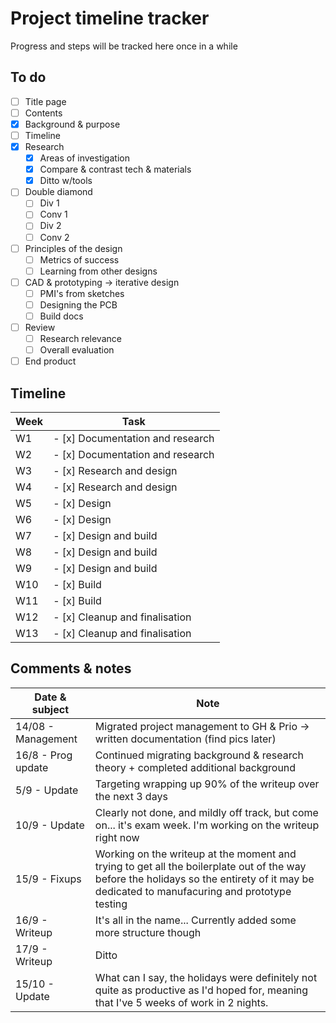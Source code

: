 # Project timeline tracker

Progress and steps will be tracked here once in a while

## To do

- [ ] Title page
- [ ] Contents
- [x] Background & purpose
- [ ] Timeline
- [x] Research
  - [x] Areas of investigation
  - [x] Compare & contrast tech & materials
  - [x] Ditto w/tools
- [ ] Double diamond
  - [ ] Div 1
  - [ ] Conv 1
  - [ ] Div 2
  - [ ] Conv 2
- [ ] Principles of the design
  - [ ] Metrics of success
  - [ ] Learning from other designs
- [ ] CAD & prototyping -> iterative design
  - [ ] PMI's from sketches
  - [ ] Designing the PCB
  - [ ] Build docs
- [ ] Review
  - [ ] Research relevance
  - [ ] Overall evaluation
- [ ] End product

## Timeline

| Week | Task |
| -------------- | --------------- |
| W1 | - [x] Documentation and research |
| W2 | - [x] Documentation and research |
| W3 | - [x] Research and design |
| W4 | - [x] Research and design |
| W5 | - [x] Design |
| W6 | - [x] Design |
| W7 | - [x] Design and build |
| W8 | - [x] Design and build |
| W9 | - [x] Design and build |
| W10 | - [x] Build |
| W11 | - [x] Build |
| W12 | - [x] Cleanup and finalisation |
| W13 | - [x] Cleanup and finalisation |

## Comments & notes

| Date & subject | Note |
|--------------- | --------------- |
| 14/08 - Management | Migrated project management to GH & Prio -> written documentation (find pics later) |
| 16/8 - Prog update | Continued migrating background & research theory + completed additional background |
| 5/9 - Update | Targeting wrapping up 90% of the writeup over the next 3 days |
| 10/9 - Update | Clearly not done, and mildly off track, but come on... it's exam week. I'm working on the writeup right now |
| 15/9 - Fixups | Working on the writeup at the moment and trying to get all the boilerplate out of the way before the holidays so the entirety of it may be dedicated to manufacuring and prototype testing |
| 16/9 - Writeup | It's all in the name... Currently added some more structure though |
| 17/9 - Writeup | Ditto |
| 15/10 - Update | What can I say, the holidays were definitely not quite as productive as I'd hoped for, meaning that I've 5 weeks of work in 2 nights. |
